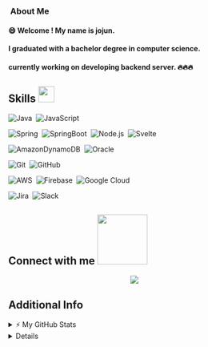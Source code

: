 ### &nbsp;About Me
#### 😄 Welcome ! My name is jojun.
#### I graduated with a bachelor degree in computer science.
#### currently working on developing backend server. 🔥🔥🔥


<h2> Skills <img src = "https://media2.giphy.com/media/QssGEmpkyEOhBCb7e1/giphy.gif?cid=ecf05e47a0n3gi1bfqntqmob8g9aid1oyj2wr3ds3mg700bl&rid=giphy.gif" width = 32px> </h2>

![Java](https://img.shields.io/badge/-Java-05122A?style=flat&logo=Java&logoColor=FFA518)&nbsp;
![JavaScript](https://img.shields.io/badge/-JavaScript-05122A?style=flat&logo=javascript)&nbsp;

![Spring](https://img.shields.io/badge/spring-05122A.svg?style=flat&logo=spring&logoColor=white)&nbsp;
![SpringBoot](https://img.shields.io/badge/spring%20boot-05122A.svg?style=flat&logo=springboot&logoColor=white)&nbsp;
![Node.js](https://img.shields.io/badge/-Node.js-05122A?style=flat&logo=node.js)&nbsp;
![Svelte](https://img.shields.io/badge/svelte-05122A.svg?style=flat&logo=svelte&logoColor=white)&nbsp;

![AmazonDynamoDB](https://img.shields.io/badge/Amazon%20DynamoDB-05122A?style=flat&logo=Amazon%20DynamoDB&logoColor=white)&nbsp;
![Oracle](https://img.shields.io/badge/Oracle-05122A?style=flat&logo=oracle&logoColor=white)&nbsp;

![Git](https://img.shields.io/badge/-Git-05122A?style=flat&logo=git)&nbsp;
![GitHub](https://img.shields.io/badge/-GitHub-05122A?style=flat&logo=github)&nbsp;

![AWS](https://img.shields.io/badge/AWS-05122A.svg?style=flat&logo=amazon-aws&logoColor=white)&nbsp;
![Firebase](https://img.shields.io/badge/firebase-05122A.svg?style=flat&logo=firebase)&nbsp;
![Google Cloud](https://img.shields.io/badge/GoogleCloud-05122A.svg?style=flat&logo=google-cloud&logoColor=white)&nbsp;

![Jira](https://img.shields.io/badge/jira-05122A.svg?style=flat&logo=jira&logoColor=white)&nbsp;
![Slack](https://img.shields.io/badge/Slack-05122A?style=flat&logo=slack&logoColor=white)&nbsp;

<h2> Connect with me <img src='https://raw.githubusercontent.com/ShahriarShafin/ShahriarShafin/main/Assets/handshake.gif' width="100px"> </h2>
<p align="center">
<a href="mailto:jojun9475@gmail.com"><img src="https://img.shields.io/badge/-To_Gmail-D14836?style=flat&logo=Gmail&logoColor=white"/></a>
</p>


<h2> Additional Info </h2>
<details>
<summary>⚡ My GitHub Stats</summary>
<p align="center"> <img src="https://github-readme-stats.vercel.app/api?username=jojun94&show_icons=true&theme=gotham&hide=stars,issues" alt="jojun94" />
</details>
<details>
  
<!--
<summary>🔥 Top Langs</summary>
<p align="center"> <img src="https://github-readme-stats.vercel.app/api/top-langs/?username=jojun94&layout=compact&theme=gotham" alt="jojun94" />
</details>
-->


<!--
**jojun94/jojun94** is a ✨ _special_ ✨ repository because its `README.md` (this file) appears on your GitHub profile.

Here are some ideas to get you started:

- 🔭 I’m currently working on ...
- 🌱 I’m currently learning ...
- 👯 I’m looking to collaborate on ...
- 🤔 I’m looking for help with ...
- 💬 Ask me about ...
- 📫 How to reach me: ...
- 😄 Pronouns: ...
- ⚡ Fun fact: ...
-->
